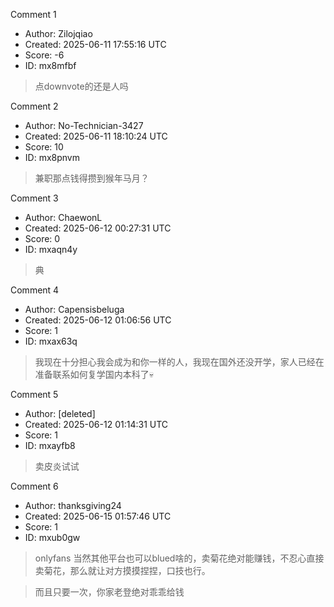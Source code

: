 Comment 1

- Author: Zilojqiao
- Created: 2025-06-11 17:55:16 UTC
- Score: -6
- ID: mx8mfbf

> 点downvote的还是人吗

Comment 2

- Author: No-Technician-3427
- Created: 2025-06-11 18:10:24 UTC
- Score: 10
- ID: mx8pnvm

> 兼职那点钱得攒到猴年马月？

Comment 3

- Author: ChaewonL
- Created: 2025-06-12 00:27:31 UTC
- Score: 0
- ID: mxaqn4y

> 典

Comment 4

- Author: Capensisbeluga
- Created: 2025-06-12 01:06:56 UTC
- Score: 1
- ID: mxax63q

> 我现在十分担心我会成为和你一样的人，我现在国外还没开学，家人已经在准备联系如何复学国内本科了💀

Comment 5

- Author: [deleted]
- Created: 2025-06-12 01:14:31 UTC
- Score: 1
- ID: mxayfb8

> 卖皮炎试试

Comment 6

- Author: thanksgiving24
- Created: 2025-06-15 01:57:46 UTC
- Score: 1
- ID: mxub0gw

> onlyfans 当然其他平台也可以blued啥的，卖菊花绝对能赚钱，不忍心直接卖菊花，那么就让对方摸摸捏捏，口技也行。

> 而且只要一次，你家老登绝对乖乖给钱
